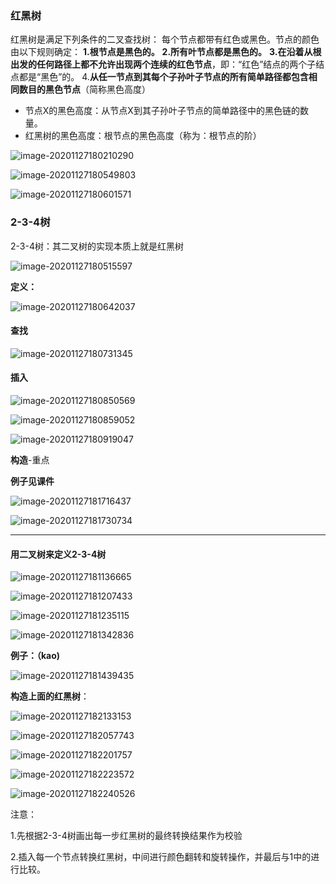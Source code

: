 ### 红黑树

红黑树是满足下列条件的二叉查找树：
每个节点都带有红色或黑色。节点的颜色由以下规则确定：
**1.根节点是黑色的。**
**2.所有叶节点都是黑色的。**
**3.在沿着从根出发的任何路径上都不允许出现两个连续的红色节点**，即：“红色”结点的两个子结点都是“黑色”的。
4.**从任一节点到其每个子孙叶子节点的所有简单路径都包含相同数目的黑色节点**（简称黑色高度）

- 节点X的黑色高度：从节点X到其子孙叶子节点的简单路径中的黑色链的数量。
- 红黑树的黑色高度：根节点的黑色高度（称为：根节点的阶）

![image-20201127180210290](https://gitee.com/sunnyzq/my-image-hosting-service/raw/master/img//image-20201127180210290.png)

![image-20201127180549803](https://gitee.com/sunnyzq/my-image-hosting-service/raw/master/img//image-20201127180549803.png)

![image-20201127180601571](https://gitee.com/sunnyzq/my-image-hosting-service/raw/master/img//image-20201127180601571.png)

### 2-3-4树

2-3-4树：其二叉树的实现本质上就是红黑树

![image-20201127180515597](https://gitee.com/sunnyzq/my-image-hosting-service/raw/master/img//image-20201127180515597.png)

**定义：**

![image-20201127180642037](https://gitee.com/sunnyzq/my-image-hosting-service/raw/master/img//image-20201127180642037.png)

#### 查找

![image-20201127180731345](https://gitee.com/sunnyzq/my-image-hosting-service/raw/master/img//image-20201127180731345.png)



#### 插入

![image-20201127180850569](https://gitee.com/sunnyzq/my-image-hosting-service/raw/master/img//image-20201127180850569.png)

![image-20201127180859052](https://gitee.com/sunnyzq/my-image-hosting-service/raw/master/img//image-20201127180859052.png)

![image-20201127180919047](https://gitee.com/sunnyzq/my-image-hosting-service/raw/master/img//image-20201127180919047.png)

**构造**-重点

**例子见课件**

![image-20201127181716437](https://gitee.com/sunnyzq/my-image-hosting-service/raw/master/img//image-20201127181716437.png)

![image-20201127181730734](https://gitee.com/sunnyzq/my-image-hosting-service/raw/master/img//image-20201127181730734.png)

----

#### 用二叉树来定义2-3-4树

![image-20201127181136665](https://gitee.com/sunnyzq/my-image-hosting-service/raw/master/img//image-20201127181136665.png)

![image-20201127181207433](https://gitee.com/sunnyzq/my-image-hosting-service/raw/master/img//image-20201127181207433.png)

![image-20201127181235115](https://gitee.com/sunnyzq/my-image-hosting-service/raw/master/img//image-20201127181235115.png)

![image-20201127181342836](https://gitee.com/sunnyzq/my-image-hosting-service/raw/master/img//image-20201127181342836.png)

**例子：（kao)**

![image-20201127181439435](https://gitee.com/sunnyzq/my-image-hosting-service/raw/master/img//image-20201127181439435.png)

**构造上面的红黑树**：

![image-20201127182133153](https://gitee.com/sunnyzq/my-image-hosting-service/raw/master/img//image-20201127182133153.png)

![image-20201127182057743](https://gitee.com/sunnyzq/my-image-hosting-service/raw/master/img//image-20201127182057743.png)

![image-20201127182201757](https://gitee.com/sunnyzq/my-image-hosting-service/raw/master/img//image-20201127182201757.png)

![image-20201127182223572](https://gitee.com/sunnyzq/my-image-hosting-service/raw/master/img//image-20201127182223572.png)

![image-20201127182240526](https://gitee.com/sunnyzq/my-image-hosting-service/raw/master/img//image-20201127182240526.png)

注意：

1.先根据2-3-4树画出每一步红黑树的最终转换结果作为校验

2.插入每一个节点转换红黑树，中间进行颜色翻转和旋转操作，并最后与1中的进行比较。